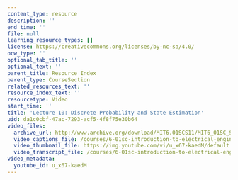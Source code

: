 ```yaml
---
content_type: resource
description: ''
end_time: ''
file: null
learning_resource_types: []
license: https://creativecommons.org/licenses/by-nc-sa/4.0/
ocw_type: ''
optional_tab_title: ''
optional_text: ''
parent_title: Resource Index
parent_type: CourseSection
related_resources_text: ''
resource_index_text: ''
resourcetype: Video
start_time: ''
title: 'Lecture 10: Discrete Probability and State Estimation'
uid: da1c0cbf-47ac-7293-acf5-4f8f75e30b64
video_files:
  archive_url: http://www.archive.org/download/MIT6.01SCS11/MIT6_01SC_S11_lec10_300k.mp4
  video_captions_file: /courses/6-01sc-introduction-to-electrical-engineering-and-computer-science-i-spring-2011/ea1be682e98c52769fb127483043bc37_u_x67-kaedM.vtt
  video_thumbnail_file: https://img.youtube.com/vi/u_x67-kaedM/default.jpg
  video_transcript_file: /courses/6-01sc-introduction-to-electrical-engineering-and-computer-science-i-spring-2011/a92b625713e3341635e754a96c9e9076_u_x67-kaedM.pdf
video_metadata:
  youtube_id: u_x67-kaedM
---
```

